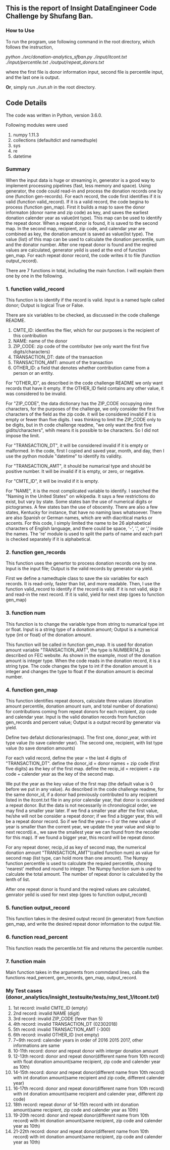 ## This is the report of Insight DataEngineer Code Challenge by Shufang Ban.

   
### How to Use

To run the program, use following command in the root directory, which follows the instruction,

*python ./src/donation-analytics_sfban.py ./input/itcont.txt ./input/percentile.txt ./output/repeat_donors.txt*

where the first file is donor information input, second file is percentile input, and the last one is output.

**Or**, simply run *./run.sh* in the root directory.


## Code Details

The code was written in Python, version 3.6.0.

Following modules were used
   1) numpy 1.11.3
   2) collections (defaultdict and namedtuple)
   3) sys
   4) re
   5) datetime

### Summary
   
When the input data is huge or streaming in, generator is a good way to implement processing pipelines (fast, less memory and space).
Using generator, the code could read-in and process the donation records one by one (function gen-records). 
For each record, the code first identifies if it is valid (function valid_record).
If it is a valid record, the code begina to process (function gen_map).
First it builds a map to save the donor informaton (donor name and zip code) as key, and saves the earliest donation calender year as value(int type).
This map can be used to identify the repeat donor.
When a repeat donor is found, it is saved to the second map.
In the second map, recipient, zip code, and calendar year are combined as key, the donation amount is saved as value(list type).
The value (list) of this map can be used to calculate the donation percentile, sum and the donator number.
After one repeat donor is found and the reqired values are calculated, generator yeild is used at the end of function gen_map. 
For each repeat donor record, the code writes it to file (function output_record).

There are 7 functions in total, including the main function. I will explain them one by one in the following.
 

### 1. function valid_record

   This function is to identify if the record is valid. 
   Input is a named tuple called donor; Output is logical True or False.
   
   There are six variables to be checked, as discussed in the code challenge README.
   1) CMTE_ID: identifies the flier, which for our purposes is the recipient of this contribution
   2) NAME: name of the donor
   3) ZIP_CODE: zip code of the contributor (we only want the first five digits/characters)
   4) TRANSACTION_DT: date of the transaction
   5) TRANSACTION_AMT: amount of the transaction
   6) OTHER_ID: a field that denotes whether contribution came from a person or an entity. 
   
   For "OTHER_ID", as described in the code challenge README we only want records that have it empty. If the OTHER_ID field contains any other value, it was considered to be invalid.
   
   For "ZIP_CODE", the data dictionary has the ZIP_CODE occupying nine characters, for the purposes of the challenge, we only consider the first five characters of the field as the zip code. it will be considered invalid if it is empty or fewer than five digits. I was thinking to limit the ZIP_CODE only to be digits, but in th code challenge readme, "we only want the first five gidits/characters", whih means it is possible to be characters. So I did not impose the limit.
   
   For "TRANSACTION_DT",  it will be considered invalid if it is empty or malformed. In the code, first I copied and saved year, month, and day, then I use the python module "datetime" to identify its validity. 
   
   For "TRANSACTION_AMT", it should be numarical type and should be positive number. It will be invalid if it is empty, or zero, or negative.
   
   For "CMTE_ID", it will be invalid if it is empty.
   
   For "NAME", it is the most complicated variable to identify. I searched the "Naming in the United States" on wikipedia. It says a few restrictions do exist, but vary by state. Some states ban the use of numerical digits or pictogrames. A few states ban the use of obscenity. There are also a few states, Kentucky for instance, that have no naming laws whatsoever. There are also Spanish or German names, which are with diacritical marks or accents. For this code, I simply limited the name to be 26 alphabetical characters of English language, and there could be space, '-', '.', or ',' inside the names. The 're' module is used to split the parts of name and each part is checked separately if it is alphabetical. 


### 2. function gen_records

   This function uses the genertor to process donation records one by one.
   Input is the input file; Output is the valid records by generator via yield. 
   
   First we define a namedtuple class to save the six variables for each records. 
   It is read-only, faster than list, and more readable.
   Then, I use the function valid_record to identify if the record is valid. 
   If it is not valid, skip it and read-in the next record. 
   If it is valid, yield for next step (goes to function gen_map) 
    
### 3. function num

   This function is to change the variable type from string to numarical type int or float.
   Input is a string type of a donation amount; Output is a numerical type (int or float) of the donation amount.
   
   This function will be called in function gen_map. 
   It is used for donation amount variable "TRANSACTION_AMT", the type is NUMBER(14,2) as described on FEC website. 
   As shown in the example, most of the donation amount is integer type. 
   When the code reads in the donation record, it is a string type. 
   The code changes the type to int if the donation amount is integer and changes the type to float if the donation amount is decimal number.

### 4. function gen_map
   
   This function identifies repeat donors, calculate three values (donation amount percentile, donation amount sum, and total number of donations) for contributions coming from repeat donors for each recipient, zip code and calendar year.
   Input is the valid donation records from function gen_records and percent value; Output is a output record by generator via yield.
   
   Define two defalut dictionaries(maps). 
   The first one, donor_year, with int type value (to save calender year).
   The second one, recipient, with list type value (to save donation amounts) 
   
   For each valid record, 
   define the year = the last 4 digits of "TRANSACTION_DT". 
   define the donor_id = donor names + zip code (first five digits) as the key of the first map. 
   define the recip_id = recipient + zip code + calender year as the key of the second map. 
   
   We put the year as the key value of the first map (the default value is 0 before we put in any value). 
   As described in the code challenge readme, for the same donor_id,  if a donor had previously contributed to any recipient listed in the itcont.txt file in any prior calendar year, that donor is considered a repeat donor. But the data is not necessarily in chronological order, we may find a smaller year later. If we find a smaller year after the first value, he/she will not be consider a repeat donor; if we find a bigger year, this will be a repeat donor record. 
   So if we find the year== 0 or the new value of year is smaller than the corrent year, we update the year value and skip to next record(i.e., we save the smallest year we can found from the recoder for this map). If we found a bigger year, this record will be repeat donor. 
   
   For any repeat doner, recip_id as key of second map, the numerical donation amount "TRANSACTION_AMT"(called function num) as value for second map (list type, can hold more than one amount).
   The Numpy function percentile is used to calculate the requied percentile, chosing 'nearest' method and round to integer.
   The Numpy function sum is used to calculate the total amount.
   The number of repeat donor is calculated by the lenth of list.
   
   After one repeat donor is found and the reqired values are calculated, genrator yeild is used for next step (goes to function output_record)

### 5. function output_record

   This function takes in the desired output record (in generator) from function gen_map, and write the desired repeat donor information to the output file.

### 6. function read_percent

   This function reads the percentile.txt file and returns the percentile number.

### 7. function main

   Main function takes in the arguments from commdand lines, calls the functions read_percent, gen_records, gen_map, output_record.


   
### My Test cases (donor_analytics/insight_testsuite/tests/my_test_1/itcont.txt)

   1) 1st record: invalid CMTE_ID (empty)
   2) 2nd record: invalid NAME (digit)
   3) 3rd record: invalid ZIP_CODE (fever than 5)
   4) 4th record: invalid TRANSACTION_DT (02302018)
   5) 5th record: invalid TRANSACTION_AMT (-300)
   6) 6th record: invalid OTHER_ID (not empty)
   7) 7~9th record: calender years in order of 2016 2015 2017, other informations are same
   8) 10-11th record: donor and repeat donor with interger donation amount
   9) 12-13th record: donor and repeat donor(different name from 10th record) with float donation amount(same recipient, zip code and calender year as 10th)
   10) 14-15th record: donor and repeat donor(different name from 10th record) with int donation amount(same recipient and zip code, different calender year)
   11) 16-17th record: donor and repeat donor(different name from 10th record) with int donation amount(same recipient and calender year, different zip code)
   12) 18th record:              repeat donor of 14-15th record with int donation amount(same recipient, zip code and calender year as 10th)
   13) 19-20th record: donor and repeat donor(different name from 10th record) with int donation amount(same recipient, zip code and calender year as 10th)
   14) 21-22th record: donor and repeat donor(different name from 10th record) with int donation amount(same recipient, zip code and calender year as 10th)
   
  

